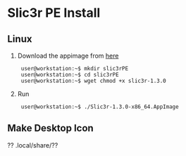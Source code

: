 
# Slic3r PE Install

## Linux
1. Download the appimage from [here](https://github.com/prusa3d/Slic3r/releases/tag/version_1.41.3)
    
        user@workstation:~$ mkdir slic3rPE
        user@workstation:~$ cd slic3rPE
        user@workstation:~$ wget chmod +x slic3r-1.3.0
2. Run

        user@workstation:~$ ./Slic3r-1.3.0-x86_64.AppImage

## Make Desktop Icon
??
.local/share/??
<!--stackedit_data:
eyJoaXN0b3J5IjpbMzE0MzgxODg0LC0xMzUyMDgwODE5XX0=
-->